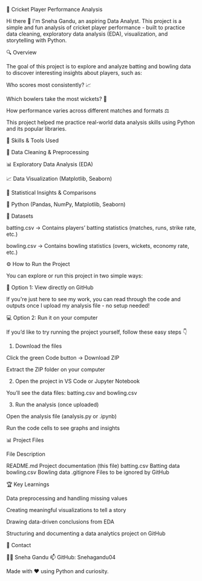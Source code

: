 🏏 Cricket Player Performance Analysis

Hi there 👋 I'm Sneha Gandu, an aspiring Data Analyst.
This project is a simple and fun analysis of cricket player performance - built to practice data cleaning, exploratory data analysis (EDA), visualization, and storytelling with Python.


🔍 Overview

The goal of this project is to explore and analyze batting and bowling data to discover interesting insights about players, such as:

Who scores most consistently? 📈

Which bowlers take the most wickets? 🎯

How performance varies across different matches and formats ⚖

This project helped me practice real-world data analysis skills using Python and its popular libraries.


🧰 Skills & Tools Used

🧹 Data Cleaning & Preprocessing

📊 Exploratory Data Analysis (EDA)

📈 Data Visualization (Matplotlib, Seaborn)

🧮 Statistical Insights & Comparisons

🐍 Python (Pandas, NumPy, Matplotlib, Seaborn)

📂 Datasets

batting.csv → Contains players’ batting statistics (matches, runs, strike rate, etc.)

bowling.csv → Contains bowling statistics (overs, wickets, economy rate, etc.)

⚙ How to Run the Project

You can explore or run this project in two simple ways:

🧠 Option 1: View directly on GitHub

If you're just here to see my work, you can read through the code and outputs once I upload my analysis file - no setup needed!


💻 Option 2: Run it on your computer

If you’d like to try running the project yourself, follow these easy steps 👇

1. Download the files

Click the green Code button → Download ZIP

Extract the ZIP folder on your computer



2. Open the project in VS Code or Jupyter Notebook

You’ll see the data files: batting.csv and bowling.csv



3. Run the analysis (once uploaded)

Open the analysis file (analysis.py or .ipynb)

Run the code cells to see graphs and insights


📊 Project Files

File	Description

README.md	Project documentation (this file)
batting.csv	Batting data
bowling.csv	Bowling data
.gitignore	Files to be ignored by GitHub


🏆 Key Learnings

Data preprocessing and handling missing values

Creating meaningful visualizations to tell a story

Drawing data-driven conclusions from EDA

Structuring and documenting a data analytics project on GitHub

💬 Contact

👩‍💻 Sneha Gandu
📫 GitHub: Snehagandu04

Made with ❤ using Python and curiosity.

